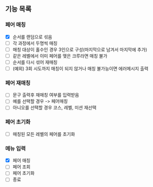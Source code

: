 ## 기능 목록

### 페어 매칭
- [X] 순서를 랜덤으로 섞음
- [ ] 각 과정에서 두명씩 매칭
- [ ] 매칭 대상이 홀수인 경우 3인으로 구성(마지막으로 남겨서 마지막에 추가)
- [ ] 같은 레벨에서 이미 페어를 맺은 크루라면 매칭 불가
- [ ] 순서를 다시 섞어 재매칭
- [ ] (예외) 3회 시도까지 매칭이 되지 않거나 매칭 불가능이면 에러메시지 출력

### 페어 재매칭
- [ ] 문구 출력후 재매칭 여부를 입력받음
- [ ] 예를 선택할 경우 -> 페어매칭
- [ ] 아니오를 선택할 경우 코스, 레벨, 미션 재선택

### 페어 초기화
- [ ] 매칭된 모든 레벨의 페어를 초기화

### 메뉴 입력
- [X] 페어 매칭
- [ ] 페어 조회
- [ ] 페어 초기화
- [ ] 종료
